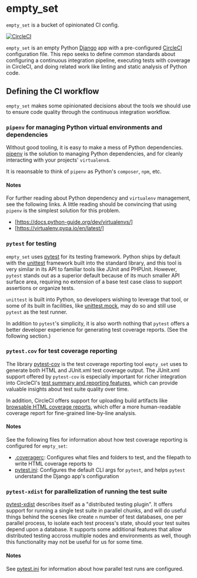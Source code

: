 # empty_set

`empty_set` is a bucket of opinionated CI config.

[![CircleCI](https://circleci.com/gh/AC-TimRourke/empty_set.svg?style=svg&circle-token=0eaea411be5fca3fe2868b4e24257b8da043ad3b)](https://circleci.com/gh/AC-TimRourke/empty_set)

`empty_set` is an empty Python [Django](https://www.djangoproject.com/) app with
a pre-configured [CircleCI](https://circleci.com) configuration file. This repo
seeks to define common standards about configuring a continuous integration
pipeline, executing tests with coverage in CircleCI, and doing related work like
linting and static analysis of Python code.

## Defining the CI workflow

`empty_set` makes some opinionated decisions about the tools we should use to
ensure code quality through the continuous integration workflow.

### `pipenv` for managing Python virtual environments and dependencies

Without good tooling, it is easy to make a mess of Python dependencies. [pipenv](https://pipenv.readthedocs.io/en/latest/)
is the solution to managing Python dependencies, and for cleanly interacting
with your projects' `virtualenv`s.

It is reaonsable to think of `pipenv` as Python's `composer`, `npm`, etc.

#### Notes

For further reading about Python dependency and `virtualenv` management, see the
following links. A little reading should be convincing that using `pipenv` is
the simplest solution for this problem.
- [https://docs.python-guide.org/dev/virtualenvs/]
- [https://virtualenv.pypa.io/en/latest/]


### `pytest` for testing

`empty_set` uses [pytest](https://docs.pytest.org/en/latest/) for its testing
framework. Python ships by default with the [unittest](https://docs.python.org/3/library/unittest.html)
framework built into the standard library, and this tool is very similar in its
API to familiar tools like JUnit and PHPUnit. However, `pytest` stands out as a
superior default because of its much smaller API surface area, requiring no
extension of a base test case class to support assertions or organize tests.

`unittest` is built into Python, so developers wishing to leverage that tool,
or some of its built in facilities, like [unittest.mock](https://docs.python.org/dev/library/unittest.mock.html),
may do so and still use `pytest` as the test runner.

In addition to `pytest`'s simplicity, it is also worth nothing that `pytest`
offers a better developer experience for generating test coverage reports. (See
the following section.)

### `pytest.cov` for test coverage reporting

The library [pytest-cov](https://pytest-cov.readthedocs.io/en/latest/) is the
test coverage reporting tool `empty_set` uses to generate both HTML and
JUnit.xml test coverage output. The JUnit.xml support offered by `pytest-cov` is
especially important for richer integration into CircleCI's [test summary and reporting features](https://circleci.com/docs/2.0/collect-test-data/),
which can provide valuable insights about test suite quality over time.

In addition, CircleCI offers support for uploading build artifacts like
[browsable HTML coverage reports](http://screen.ac/a339e01a35d7), which offer a
more human-readable coverage report for fine-grained line-by-line analysis.

#### Notes

See the following files for information about how test coverage reporting is
configured for `empty_set`:
- [.coveragerc](.coveragerc): Configures what files and folders to test, and the filepath to write HTML coverage reports to
- [pytest.ini](pytest.ini): Configures the default CLI args for `pytest`, and helps `pytest` understand the Django app's configuration

### `pytest-xdist` for parallelization of running the test suite

[pytest-xdist](https://github.com/pytest-dev/pytest-xdist) describes itself as a
"distributed testing plugin". It offers support for running a single test suite
in parallel chunks, and will do useful things behind the scenes like create
`n` number of test databases, one per parallel process, to isolate each test
process's state, should your test suites depend upon a database. It supports
some additional features that allow distributed testing accross multiple nodes
and environments as well, though this functionality may not be useful for us
for some time.

#### Notes

See [pytest.ini](pytest.ini) for information about how parallel test runs are
configured.

